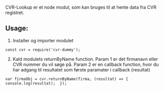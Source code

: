 CVR-Lookup er et node modul, som kan bruges til at hente data fra CVR registret.

## Usage:

1. Installer og importer modulet

`const cvr = require('cvr-dummy');`

2. Kald modulets returnByName function. Param 1 er det firmanavn eller CVR nummer du vil søge på. Param 2 er en callback function, hvor du har adgang til resultatet som første paramater i callback (resultat)

`var firmaObj = cvr.returnByName(firma, (resultat) => {
   console.log(resultat); 
});`

